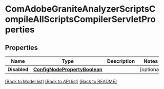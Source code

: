 # ComAdobeGraniteAnalyzerScriptsCompileAllScriptsCompilerServletProperties

## Properties
Name | Type | Description | Notes
------------ | ------------- | ------------- | -------------
**Disabled** | [**ConfigNodePropertyBoolean**](configNodePropertyBoolean.md) |  | [optional] 

[[Back to Model list]](../README.md#documentation-for-models) [[Back to API list]](../README.md#documentation-for-api-endpoints) [[Back to README]](../README.md)


